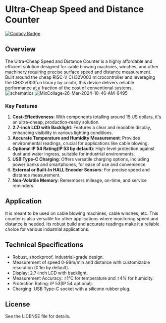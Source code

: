 # Ultra-Cheap Speed and Distance Counter
[![Codacy Badge](https://app.codacy.com/project/badge/Grade/aee978828ef743328592bc64ce25dd5f)](https://app.codacy.com?utm_source=gh&utm_medium=referral&utm_content=&utm_campaign=Badge_grade)
## Overview
The Ultra-Cheap Speed and Distance Counter is a highly affordable and efficient solution designed for cable blowing machines, winches, and other machinery requiring precise surface speed and distance measurement. Built around the cheap RISC-V CH32V003 microcontroller and leveraging the CH32v003fun library by cnlohr, this device delivers reliable performance at a fraction of the cost of conventional systems.
![schematics](https://github.com/payday1991/ultraCheapSpeedDistanceCounter/assets/79850569/47905677-da6a-4e36-b76f-aec13f1d0a95)
![MixCollage-26-Mar-2024-10-46-AM-6495](https://github.com/payday1991/ultraCheapSpeedDistanceCounter/assets/79850569/e1388085-d16d-4a06-9231-b1e26e9e5627)


### Key Features

1. **Cost-Effectiveness**: With components totalling around 15 US dollars, it's an ultra-cheap, production-ready solution.
2. **2.7-inch LCD with Backlight**: Features a clear and readable display, enhancing visibility in various lighting conditions.
3. **Accurate Temperature and Humidity Measurement**: Provides environmental readings, crucial for applications like cable blowing.
4. **Optional IP 54 Rating(IP 53 by default)**: High-level protection against dust and water ingress, suitable for industrial environments.
5. **USB Type-C Charging**: Offers versatile charging options, including power banks and smartphones, for ease of use and convenience.
6. **External or Built-In HALL Encoder Sensors**: For precise speed and distance measurement.
7. **Non-Volatile Memory**: Remembers mileage, on-time, and service reminders.

## Application
It is meant to be used on cable blowing machines, cable winches, etc. This counter is also versatile for other applications where monitoring speed and distance is needed. Its robust build and accurate readings make it a reliable choice for various industrial applications.

## Technical Specifications
- Robust, shockproof, industrial-grade design.
- Measurement of speed 0-99m/min and distance with customizable resolution (0.1m by default).
- Display: 2.7-inch LCD with backlight.
- Measurement Accuracy: ±1°C for temperature and ±4% for humidity.
- Protection Rating: IP 53(IP 54 optional).
- Charging: USB Type-C socket with a silicone rubber plug.

## License
See the LICENSE file for details.
